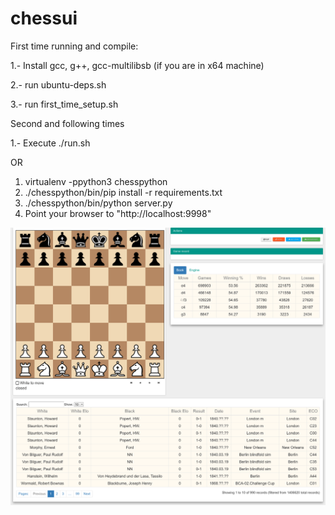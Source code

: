 # chessui
First time running and compile:

1.- Install gcc, g++, gcc-multilibsb (if you are in x64 machine)

2.- run ubuntu-deps.sh

3.- run first_time_setup.sh

Second and following times

1.- Execute ./run.sh

OR

1. virtualenv -ppython3 chesspython
1. ./chesspython/bin/pip install -r requirements.txt
1. ./chesspython/bin/python server.py
1. Point your browser to "http://localhost:9998"

![Alt text](/docs/screenshots/chessui_home_screenshot.png?raw=true "First Page Screenshot")
